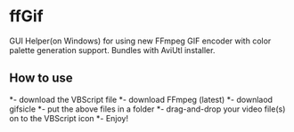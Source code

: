 # ffGif
GUI Helper(on Windows) for using new FFmpeg GIF encoder with color palette generation support. Bundles with AviUtl installer.

## How to use
*- download the VBScript file
*- download FFmpeg (latest)
*- downlaod gifsicle
*- put the above files in a folder
*- drag-and-drop your video file(s) on to the VBScript icon
*- Enjoy!



